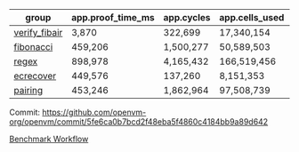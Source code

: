 | group | app.proof_time_ms | app.cycles | app.cells_used | leaf.proof_time_ms | leaf.cycles | leaf.cells_used |
| -- | -- | -- | -- | -- | -- | -- |
| [verify_fibair](https://github.com/openvm-org/openvm/blob/benchmark-results/benchmarks-pr/1778/verify_fibair-5fe6ca0b7bcd2f48eba5f4860c4184bb9a89d642.md) | 3,870 |  322,699 |  17,340,154 |- | - | - |
| [fibonacci](https://github.com/openvm-org/openvm/blob/benchmark-results/benchmarks-pr/1778/fibonacci-5fe6ca0b7bcd2f48eba5f4860c4184bb9a89d642.md) | 459,206 |  1,500,277 |  50,589,503 |- | - | - |
| [regex](https://github.com/openvm-org/openvm/blob/benchmark-results/benchmarks-pr/1778/regex-5fe6ca0b7bcd2f48eba5f4860c4184bb9a89d642.md) | 898,978 |  4,165,432 |  166,519,456 |- | - | - |
| [ecrecover](https://github.com/openvm-org/openvm/blob/benchmark-results/benchmarks-pr/1778/ecrecover-5fe6ca0b7bcd2f48eba5f4860c4184bb9a89d642.md) | 449,576 |  137,260 |  8,151,353 |- | - | - |
| [pairing](https://github.com/openvm-org/openvm/blob/benchmark-results/benchmarks-pr/1778/pairing-5fe6ca0b7bcd2f48eba5f4860c4184bb9a89d642.md) | 453,246 |  1,862,964 |  97,508,739 |- | - | - |


Commit: https://github.com/openvm-org/openvm/commit/5fe6ca0b7bcd2f48eba5f4860c4184bb9a89d642

[Benchmark Workflow](https://github.com/openvm-org/openvm/actions/runs/15824970988)
